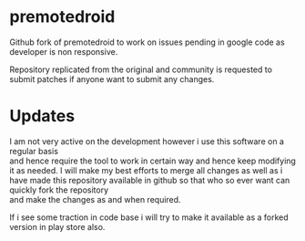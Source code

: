 premotedroid
============

Github fork of premotedroid to work on issues pending in google code as developer is non responsive.


Repository replicated from the original and community is requested to submit patches if anyone want to submit any changes.


Updates
=======

I am not very active on the development however i use this software on a regular basis  
and hence require the tool to work in certain way and hence keep modifying it as needed. 
I will make my best efforts to merge all changes as well as 
i have made this repository available in github so that who so ever want can quickly fork the repository  
and make the changes as and when required.


If i see some traction in code base i will try to make it available as a forked version in play store also.


